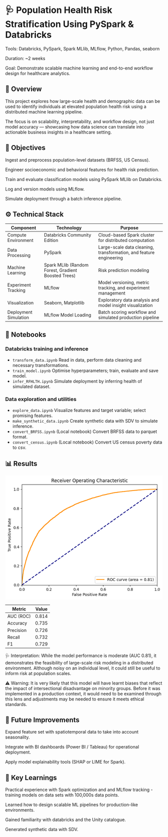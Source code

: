 # 🩺 Population Health Risk Stratification Using PySpark & Databricks

Tools: Databricks, PySpark, Spark MLlib, MLflow, Python, Pandas, seaborn

Duration: ~2 weeks

Goal: Demonstrate scalable machine learning and end-to-end workflow design for healthcare analytics.

## 📘 Overview

This project explores how large-scale health and demographic data can be used to identify individuals at elevated population health risk using a distributed machine learning pipeline.

The focus is on scalability, interpretability, and workflow design, not just model accuracy — showcasing how data science can translate into actionable business insights in a healthcare setting.

## 🎯 Objectives

Ingest and preprocess population-level datasets (BRFSS, US Census).

Engineer socioeconomic and behavioral features for health risk prediction.

Train and evaluate classification models using PySpark MLlib on Databricks.

Log and version models using MLflow.

Simulate deployment through a batch inference pipeline.

## ⚙️ Technical Stack

| **Component** | **Technology**                                      | **Purpose** |
|----------------|-----------------------------------------------------|--------------|
| Compute Environment | Databricks Community Edition                        | Cloud-based Spark cluster for distributed computation |
| Data Processing | PySpark                                             | Large-scale data cleaning, transformation, and feature engineering |
| Machine Learning | Spark MLlib (Random Forest, Gradient Boosted Trees) | Risk prediction modeling |
| Experiment Tracking | MLflow                                              | Model versioning, metric tracking, and experiment management |
| Visualization | Seaborn, Matplotlib                                 | Exploratory data analysis and model insight visualization |
| Deployment Simulation | MLflow Model Loading                                | Batch scoring workflow and simulated production pipeline |

## 📂 Notebooks

### Databricks training and inference
- `transform_data.ipynb` Read in data, perform data cleaning and necessary transformations.
- `train_model.ipynb` Optimise hyperparameters; train, evaluate and save model.
- `infer_RFHLTH.ipynb` Simulate deployment by inferring health of simulated dataset. 

### Data exploration and utilities
- `explore_data.ipynb` Visualize features and target variable; select promising features. 
- `make_synthetic_data.ipynb` Create synthetic data with SDV to simulate inference. 
- `convert_BRFSS.ipynb` (Local notebook) Convert BRFSS data to parquet format.
- `convert_census.ipynb` (Local notebook) Convert US census poverty data to csv. 

## 📊 Results
![ROC curve](plots/ROC.png)

|**Metric** | **Value** |
|----------|-----------|
|AUC (ROC)	| 0.814     |
|Accuracy	| 0.735     |
|Precision	| 0.726     |
|Recall	| 0.732     |
|F1 | 0.729     |

🩺 Interpretation:
While the model performance is moderate (AUC 0.81), it demonstrates the feasibility of large-scale risk modeling in a distributed environment. Although noisy on an individual level, it could still be useful to inform risk at population scales. 

⚠️ Warning: 
It is very likely that this model will have learnt biases that reflect the impact of intersectional disadvantage on minority groups. Before it was implemented in a production context, it would need to be examined through this lens and adjustments may be needed to ensure it meets ethical standards. 

## 🚀 Future Improvements

Expand feature set with spatiotemporal data to take into account seasonality.

Integrate with BI dashboards (Power BI / Tableau) for operational deployment.

Apply model explainability tools (SHAP or LIME for Spark).

## 🧩 Key Learnings

Practical experience with Spark optimization and and MLflow tracking - training models on data sets with 100,000s data points.

Learned how to design scalable ML pipelines for production-like environments.

Gained familiarity with databricks and the Unity catalogue. 

Generated synthetic data with SDV.


